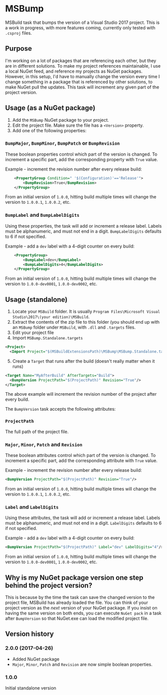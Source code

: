 # MSBump
MSBuild task that bumps the version of a Visual Studio 2017 project.
This is a work in progress, with more features coming, currently only tested with `.csproj` files.

## Purpose

I'm working on a lot of packages that are referencing each other, but they are in different solutions.
To make my project references maintainable, I use a local NuGet feed, and reference my projects as NuGet packages.
However, in this setup, I'd have to manually change the version every time I change something in a package
that is referenced by other solutions, to make NuGet pull the updates. This task will increment any given
part of the project version.

## Usage (as a NuGet package)

1. Add the `MSBump` NuGet package to your project.
2. Edit the project file. Make sure the file has a `<Version>` property.
3. Add one of the following properties:

### `BumpMajor`, `BumpMinor`, `BumpPatch` or `BumpRevision`
These boolean properties control which part of the version is changed. 
To increment a specific part, add the corresponding property with `True` value.

Example - increment the revision number after every release build:
```xml
    <PropertyGroup Condition=" '$(Configuration)'=='Release'">
        <BumpRevision>True</BumpRevision>
    </PropertyGroup>
```
From an initial version of `1.0.0`, hitting build multiple times will change the version to `1.0.0.1`, `1.0.0.2`, etc.

### `BumpLabel` and `BumpLabelDigits`
Using these properties, the task will add or increment a release label. Labels must be alphanumeric, and must not end in a digit. `BumpLabelDigits` defaults to 6 if not specified.

Example - add a `dev` label with a 4-digit counter on every build:
```xml
    <PropertyGroup>
        <BumpLabel>dev</BumpLabel>
        <BumpLabelDigits>4</BumpLabelDigits>
    </PropertyGroup>   
```

From an initial version of `1.0.0`, hitting build multiple times will change the version to `1.0.0-dev0001`, `1.0.0-dev0002`, etc.


## Usage (standalone)

1. Locate your `MSBuild` folder. It is usually `Program Files\Microsoft Visual Studio\2017\(your edition)\MSBuild`.
2. Extract the contents of the zip file to this folder (you should end up with an `MSBump` folder under `MSBuild`, with `.dll` and `.targets` files.
3. Edit your project file
4. Import `MSBump.Standalone.targets`

```xml
<Project>
  <Import Project="$(MSBuildExtensionsPath)\MSBump\MSBump.Standalone.targets" />
```

5. Create a `Target` that runs after the build (doesn't really matter when it runs)

```xml
<Target Name="MyAfterBuild" AfterTargets="Build">
  <BumpVersion ProjectPath="$(ProjectPath)" Revision="True"/>
</Target>
```
The above example will increment the revision number of the project after every build.

The `BumpVersion` task accepts the following attributes:

### `ProjectPath`
The full path of the project file.

### `Major`, `Minor`, `Patch` and `Revision`
These boolean attributes control which part of the version is changed. 
To increment a specific part, add the corresponding attribute with `True` value.

Example - increment the revision number after every release build:
```xml
<BumpVersion ProjectPath="$(ProjectPath)" Revision="True"/>
```
From an initial version of `1.0.0`, hitting build multiple times will change the version to `1.0.0.1`, `1.0.0.2`, etc.

### `Label` and `LabelDigits`
Using these attributes, the task will add or increment a release label. Labels must be alphanumeric, and must not end in a digit. `LabelDigits` defaults to 6 if not specified.

Example - add a `dev` label with a 4-digit counter on every build:
```xml
<BumpVersion ProjectPath="$(ProjectPath)" Label="dev" LabelDigits="4"/>
```

From an initial version of `1.0.0`, hitting build multiple times will change the version to `1.0.0-dev0001`, `1.0.0-dev0002`, etc.

## Why is my NuGet package version one step behind the project version?

This is because by the time the task can save the changed version to the project file,
MSBuild has already loaded the file. You can think of your project version as the *next* 
version of your NuGet package. If you insist on having the same version on both ends,
you can execute `NuGet pack` in a task after `BumpVersion` so that NuGet.exe can load the modified project file.

## Version history

### 2.0.0 (2017-04-26)

* Added NuGet package
* `Major`, `Minor`, `Patch` and `Revision` are now simple boolean properties.

### 1.0.0
Initial standalone version